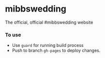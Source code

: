 mibbswedding
============

The official, official #mibbswedding website

### To use

* Use `guard` for running build process
* Push to branch `gh-pages` to deploy changes.

